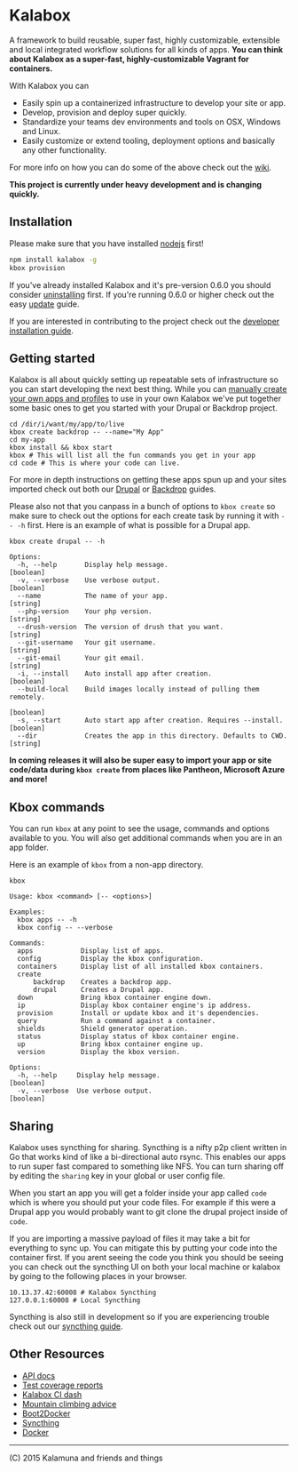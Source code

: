 # Kalabox

A framework to build reusable, super fast, highly customizable, extensible and local integrated workflow solutions for all kinds of apps. **You can think about Kalabox as a super-fast, highly-customizable Vagrant for containers.**

With Kalabox you can

* Easily spin up a containerized infrastructure to develop your site or app.
* Develop, provision and deploy super quickly.
* Standardize your teams dev environments and tools on OSX, Windows and Linux.
* Easily customize or extend tooling, deployment options and basically any other functionality.

For more info on how you can do some of the above check out the [wiki](https://github.com/kalabox/kalabox/wiki).

**This project is currently under heavy development and is changing quickly.**

## Installation

Please make sure that you have installed [nodejs](http://nodejs.org/) first!

```bash
npm install kalabox -g
kbox provision
```

If you've already installed Kalabox and it's pre-version 0.6.0 you should consider
[uninstalling](https://github.com/kalabox/kalabox/wiki/Uninstalling-Kalabox/) first. If you're running 0.6.0 or higher check out the easy [update](https://github.com/kalabox/kalabox/wiki/Updating-Kalabox) guide.

If you are interested in contributing to the project check out the [developer installation guide](https://github.com/kalabox/kalabox/wiki/Contribution-Guide).

## Getting started

Kalabox is all about quickly setting up repeatable sets of infrastructure so you can start developing the next best thing. While you can [manually create your own apps and profiles](https://github.com/kalabox/kalabox/wiki/Creating-custom-apps) to use in your own Kalabox we've put together some basic ones to get you started with your Drupal or Backdrop project.

```
cd /dir/i/want/my/app/to/live
kbox create backdrop -- --name="My App"
cd my-app
kbox install && kbox start
kbox # This will list all the fun commands you get in your app
cd code # This is where your code can live.
```

For more in depth instructions on getting these apps spun up and your sites imported check out both our [Drupal](https://github.com/kalabox/kalabox/wiki/dDrupal-Guide) or [Backdrop](https://github.com/kalabox/kalabox/wiki/Backdrop-Guide) guides.

Please also not that you canpass in a bunch of options to `kbox create` so make sure to check out the options for each create task by running it with `-- -h` first. Here is an example of what is possible for a Drupal app.


```
kbox create drupal -- -h

Options:
  -h, --help       Display help message.                               [boolean]
  -v, --verbose    Use verbose output.                                 [boolean]
  --name           The name of your app.                                [string]
  --php-version    Your php version.                                    [string]
  --drush-version  The version of drush that you want.                  [string]
  --git-username   Your git username.                                   [string]
  --git-email      Your git email.                                      [string]
  -i, --install    Auto install app after creation.                    [boolean]
  --build-local    Build images locally instead of pulling them remotely.
                                                                       [boolean]
  -s, --start      Auto start app after creation. Requires --install.  [boolean]
  --dir            Creates the app in this directory. Defaults to CWD.  [string]
```

**In coming releases it will also be super easy to import your app or site code/data during `kbox create` from places like Pantheon, Microsoft Azure and more!**

## Kbox commands

You can run `kbox` at any point to see the usage, commands and options available to you. You will also get additional commands when you are in an app folder.

Here is an example of `kbox` from a non-app directory.

```
kbox

Usage: kbox <command> [-- <options>]

Examples:
  kbox apps -- -h
  kbox config -- --verbose

Commands:
  apps            Display list of apps.
  config          Display the kbox configuration.
  containers      Display list of all installed kbox containers.
  create
      backdrop    Creates a backdrop app.
      drupal      Creates a Drupal app.
  down            Bring kbox container engine down.
  ip              Display kbox container engine's ip address.
  provision       Install or update kbox and it's dependencies.
  query           Run a command against a container.
  shields         Shield generator operation.
  status          Display status of kbox container engine.
  up              Bring kbox container engine up.
  version         Display the kbox version.

Options:
  -h, --help     Display help message.                                 [boolean]
  -v, --verbose  Use verbose output.                                   [boolean]

```

## Sharing

Kalabox uses syncthing for sharing. Syncthing is a nifty p2p client written in Go that works kind of like a bi-directional auto rsync. This enables our apps to run super fast compared to something like NFS. You can turn sharing off by editing the `sharing` key in your global or user config file.

When you start an app you will get a folder inside your app called `code` which is where you should put your code files. For example if this were a Drupal app you would probably want to git clone the drupal project inside of `code`.

If you are importing a massive payload of files it may take a bit for everything to sync up. You can mitigate this by putting your code into the container first. If you arent seeing the code you think you should be seeing you can check out the syncthing UI on both your local machine or kalabox by going to the following places in your browser.

```
10.13.37.42:60008 # Kalabox Syncthing
127.0.0.1:60008 # Local Syncthing
```

Syncthing is also still in development so if you are experiencing trouble check out our [syncthing guide](https://github.com/kalabox/kalabox/wiki/Syncthing-Guide).

## Other Resources

* [API docs](http://api.kalabox.me/)
* [Test coverage reports](http://coverage.kalabox.me/)
* [Kalabox CI dash](http://ci.kalabox.me/)
* [Mountain climbing advice](https://www.youtube.com/watch?v=tkBVDh7my9Q)
* [Boot2Docker](https://github.com/boot2docker/boot2docker)
* [Syncthing](https://github.com/syncthing/syncthing)
* [Docker](https://github.com/docker/docker)

-------------------------------------------------------------------------------------
(C) 2015 Kalamuna and friends and things


